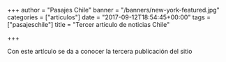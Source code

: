 +++
author = "Pasajes Chile"
banner = "/banners/new-york-featured.jpg"
categories = ["articulos"]
date = "2017-09-12T18:54:45+00:00"
tags = ["pasajeschile"]
title = "Tercer articulo de noticias Chile"

+++


Con este artículo se da a conocer la tercera publicación del sitio